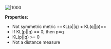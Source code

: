 ![|1000](https://1.bp.blogspot.com/-d3d8VPKKYyc/YHIJt29s5CI/AAAAAAAAXaQ/TG-PmUcc44UunEXSYtJXh94EiWTlLUqIwCLcBGAsYHQ/s16000/KL.png)

**Properties:**
- Not symmetric metric ==KL(p||q) $\neq$ KL(q||p)==
- If KL(p||q) == 0, then p=q
- KL(p||q) >= 0
- Not a distance measure